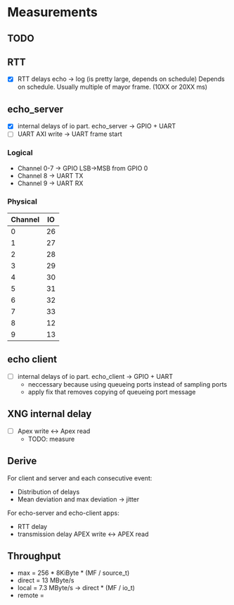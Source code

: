# Measurements

## TODO

## RTT
- [X] RTT delays echo -> log (is pretty large, depends on schedule)
Depends on schedule. Usually multiple of mayor frame. (10XX or 20XX ms)

## echo_server
- [X] internal delays of io part. echo_server -> GPIO + UART
- [ ] UART AXI write -> UART frame start

### Logical
- Channel 0-7 -> GPIO LSB->MSB from GPIO 0
- Channel 8 -> UART TX
- Channel 9 -> UART RX

### Physical
| Channel | IO |
|---------|----|
| 0       | 26 |
| 1       | 27 |
| 2       | 28 |
| 3       | 29 |
| 4       | 30 |
| 5       | 31 |
| 6       | 32 |
| 7       | 33 |
| 8       | 12 |
| 9       | 13 |

## echo client
- [ ] internal delays of io part. echo_client -> GPIO + UART
  - neccessary because using queueing ports instead of sampling ports
  - apply fix that removes copying of queueing port message

## XNG internal delay
- [ ] Apex write <-> Apex read
  - TODO: measure

## Derive
For client and server and each consecutive event:
- Distribution of delays
- Mean deviation and max deviation -> jitter

For echo-server and echo-client apps:
- RTT delay
- transmission delay APEX write <-> APEX read

## Throughput

- max = 256 * 8KiByte * (MF / source_t)
- direct = 13 MByte/s
- local = 7.3 MByte/s -> direct * (MF / io_t)
- remote = 
